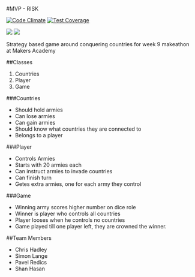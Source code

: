 #MVP - RISK

[![Code Climate](https://codeclimate.com/github/chandley/Domination/badges/gpa.svg)](https://codeclimate.com/github/chandley/Domination)    [![Test Coverage](https://codeclimate.com/github/chandley/Domination/badges/coverage.svg)](https://codeclimate.com/github/chandley/Domination)

<div>
<img src= https://img.shields.io/badge/Ruby-Backend-brightgreen.svg>
<img src=https://img.shields.io/badge/CSS-Style-yellow.svg>
</div>

Strategy based game around conquering countries for week 9 makeathon at Makers Academy 

##Classes
1. Countries
2. Player
5. Game

###Countries
- Should hold armies
- Can lose armies
- Can gain armies
- Should know what countries they are connected to
- Belongs to a player 

###Player
- Controls Armies
- Starts with 20 armies each
- Can instruct armies to invade countries
- Can finish turn
- Getes extra armies, one for each army they control

###Game
- Winning army scores higher number on dice role
- Winner is player who controls all countries
- Player looses when he controls no countries
- Game played till one player left, they are crowned the winner. 

##Team Members
- Chris Hadley
- Simon Lange
- Pavel Redics
- Shan Hasan
